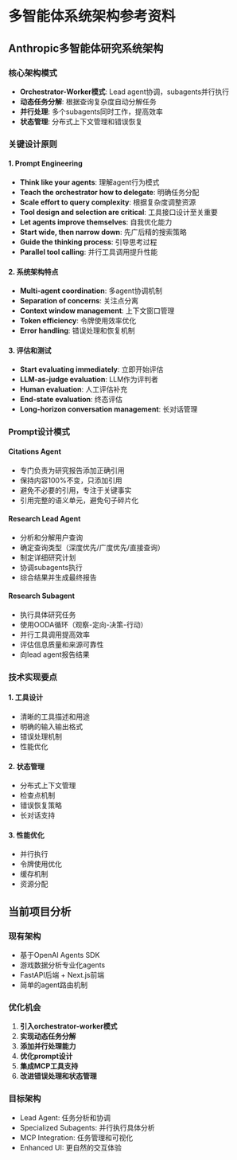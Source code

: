 # 多智能体系统架构参考资料

## Anthropic多智能体研究系统架构

### 核心架构模式
- **Orchestrator-Worker模式**: Lead agent协调，subagents并行执行
- **动态任务分解**: 根据查询复杂度自动分解任务
- **并行处理**: 多个subagents同时工作，提高效率
- **状态管理**: 分布式上下文管理和错误恢复

### 关键设计原则

#### 1. Prompt Engineering
- **Think like your agents**: 理解agent行为模式
- **Teach the orchestrator how to delegate**: 明确任务分配
- **Scale effort to query complexity**: 根据复杂度调整资源
- **Tool design and selection are critical**: 工具接口设计至关重要
- **Let agents improve themselves**: 自我优化能力
- **Start wide, then narrow down**: 先广后精的搜索策略
- **Guide the thinking process**: 引导思考过程
- **Parallel tool calling**: 并行工具调用提升性能

#### 2. 系统架构特点
- **Multi-agent coordination**: 多agent协调机制
- **Separation of concerns**: 关注点分离
- **Context window management**: 上下文窗口管理
- **Token efficiency**: 令牌使用效率优化
- **Error handling**: 错误处理和恢复机制

#### 3. 评估和测试
- **Start evaluating immediately**: 立即开始评估
- **LLM-as-judge evaluation**: LLM作为评判者
- **Human evaluation**: 人工评估补充
- **End-state evaluation**: 终态评估
- **Long-horizon conversation management**: 长对话管理

### Prompt设计模式

#### Citations Agent
- 专门负责为研究报告添加正确引用
- 保持内容100%不变，只添加引用
- 避免不必要的引用，专注于关键事实
- 引用完整的语义单元，避免句子碎片化

#### Research Lead Agent
- 分析和分解用户查询
- 确定查询类型（深度优先/广度优先/直接查询）
- 制定详细研究计划
- 协调subagents执行
- 综合结果并生成最终报告

#### Research Subagent
- 执行具体研究任务
- 使用OODA循环（观察-定向-决策-行动）
- 并行工具调用提高效率
- 评估信息质量和来源可靠性
- 向lead agent报告结果

### 技术实现要点

#### 1. 工具设计
- 清晰的工具描述和用途
- 明确的输入输出格式
- 错误处理机制
- 性能优化

#### 2. 状态管理
- 分布式上下文管理
- 检查点机制
- 错误恢复策略
- 长对话支持

#### 3. 性能优化
- 并行执行
- 令牌使用优化
- 缓存机制
- 资源分配

## 当前项目分析

### 现有架构
- 基于OpenAI Agents SDK
- 游戏数据分析专业化agents
- FastAPI后端 + Next.js前端
- 简单的agent路由机制

### 优化机会
1. **引入orchestrator-worker模式**
2. **实现动态任务分解**
3. **添加并行处理能力**
4. **优化prompt设计**
5. **集成MCP工具支持**
6. **改进错误处理和状态管理**

### 目标架构
- Lead Agent: 任务分析和协调
- Specialized Subagents: 并行执行具体分析
- MCP Integration: 任务管理和可视化
- Enhanced UI: 更自然的交互体验
